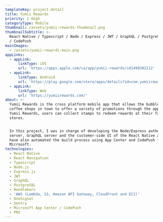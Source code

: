 ```yaml
---
templateKey: project-detail
title: Yumii Rewards
priority: 1 High
categoryType: Mobile
thumbnail: /assets/yumii-rewards-thumbnail.png
thumbnailSubtitle: >-
  React Native / Typescript / Node / Express / JWT / GraphQL / PostgreSQL / AWS
  / CodePush
mainImages:
  - /assets/yumii-rewards-main.png
appLinks:
  - appLink:
      linkType: iOS
      url: 'https://apps.apple.com/ca/app/yumii-rewards/id1499382112'
  - appLink:
      linkType: Android
      url: 'https://play.google.com/store/apps/details?id=com.yumiirewards'
  - appLink:
      linkType: Web
      url: 'https://yumiirewards.com/'
about: >-
  Yumii Rewards is the cross platform mobile app that allows the bubble tea /
  coffee shops in town to offer a variety of promotions through the app. Using
  Yumii Rewards, users can collect stamps to redeem rewards at their favorite
  stores.


  In this project, I was in charge of developing the Node/Express authentication
  server, GraphQL server and the customer-side UI of the React Native app. I
  have also automated the build process using App Center and CodePush from
  Microsoft.
technologies:
  - React Native
  - React Navigation
  - Typescript
  - Node.js
  - Express.js
  - JWT
  - GraphQL
  - PostgreSQL
  - Handlebars
  - 'AWS (Lambda, S3, Amazon API Gateway, CloudFront and EC2)'
  - OneSignal
  - Sentry
  - Microsoft App Center / CodePush
  - PM2
---
```


